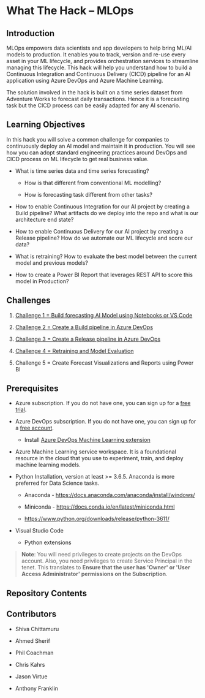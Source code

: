# What The Hack – MLOps

## Introduction

MLOps empowers data scientists and app developers to help bring ML/AI models to
production. It enables you to track, version and re-use every asset in your ML
lifecycle, and provides orchestration services to streamline managing this
lifecycle. This hack will help you understand how to build a Continuous
Integration and Continuous Delivery (CICD) pipeline for an AI application using
Azure DevOps and Azure Machine Learning.

The solution involved in the hack is built on a time series dataset from
Adventure Works to forecast daily transactions. Hence it is a forecasting task
but the CICD process can be easily adapted for any AI scenario.

## Learning Objectives

In this hack you will solve a common challenge for companies to continuously
deploy an AI model and maintain it in production. You will see how you can adopt
standard engineering practices around DevOps and CICD process on ML lifecycle to
get real business value.

-   What is time series data and time series forecasting?

    -   How is that different from conventional ML modelling?

    -   How is forecasting task different from other tasks?

-   How to enable Continuous Integration for our AI project by creating a Build
    pipeline? What artifacts do we deploy into the repo and what is our
    architecture end state?

-   How to enable Continuous Delivery for our AI project by creating a Release
    pipeline? How do we automate our ML lifecycle and score our data?

-   What is retraining? How to evaluate the best model between the current model
    and previous models?

-   How to create a Power BI Report that leverages REST API to score this model
    in Production?

## Challenges

1.  [Challenge 1 = Build forecasting AI Model using Notebooks or VS
    Code](Student/01-TimeSeriesForecasting.md)

2.  [Challenge 2 = Create a Build pipeline in Azure
    DevOps](Student/02-BuildPipeline.md)

3.  [Challenge 3 = Create a Release pipeline in Azure
    DevOps](Student/03-ReleasePipeline.md)

4.  [Challenge 4 = Retraining and Model
    Evaluation](Student/04-RetrainingAndEvaluation.md)

5.  Challenge 5 = Create Forecast Visualizations and Reports using Power BI

## Prerequisites

-   Azure subscription. If you do not have one, you can sign up for a [free
    trial](https://azure.microsoft.com/en-us/free/).

-   Azure DevOps subscription. If you do not have one, you can sign up for a
    [free account](https://azure.microsoft.com/en-us/services/devops/).

    -   Install [Azure DevOps Machine Learning
        extension](https://marketplace.visualstudio.com/items?itemName=ms-air-aiagility.vss-services-azureml)

-   Azure Machine Learning service workspace. It is a foundational resource in
    the cloud that you use to experiment, train, and deploy machine learning
    models.

-   Python Installation, version at least \>= 3.6.5. Anaconda is more preferred
    for Data Science tasks.

    -   Anaconda - <https://docs.anaconda.com/anaconda/install/windows/>

    -   Miniconda - <https://docs.conda.io/en/latest/miniconda.html>

    -   <https://www.python.org/downloads/release/python-3611/>

-   Visual Studio Code

    -   Python extensions

>   **Note**: You will need privileges to create projects on the DevOps account.
>   Also, you need privileges to create Service Principal in the tenet. This
>   translates to **Ensure that the user has 'Owner' or 'User Access
>   Administrator' permissions on the Subscription**.

## Repository Contents

## Contributors

-   Shiva Chittamuru

-   Ahmed Sherif

-   Phil Coachman

-   Chris Kahrs

-   Jason Virtue

-   Anthony Franklin
